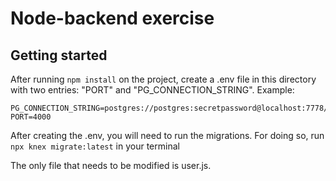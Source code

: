 # Node-backend exercise

## Getting started
After running `npm install` on the project, create a .env file in this directory with two entries: "PORT" and "PG_CONNECTION_STRING".
Example:
```
PG_CONNECTION_STRING=postgres://postgres:secretpassword@localhost:7778/nextudatabase
PORT=4000
```

After creating the .env, you will need to run the migrations. For doing so, run `npx knex migrate:latest` in your terminal

The only file that needs to be modified is user.js.
